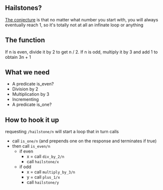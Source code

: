 
## Hailstones?


[The conjecture](https://en.wikipedia.org/wiki/Collatz_conjecture) is that no matter what number you start with, you will always eventually reach 1, so it's totally not at all an infinate loop or anything

## The function

If n is even, divide it by 2 to get n / 2. If n is odd, multiply it by 3 and add 1 to obtain 3n + 1

## What we need

- A predicate is_even?
- Division by 2
- Multiplication by 3
- Incrementing
- A predicate is_one?

## How to hook it up

requesting ```/hailstone/n``` will start a loop that in turn calls

- call ```is_one/n``` (and prepends one on the response and terminates if true)
- then call ```is_even/n```
  - if even
    - x = call ```div_by_2/n```
    - call ```hailstone/x```
  - if odd
    - x = call ```multiply_by_3/n```
    - y = call ```plus_1/x```
    - call ```hailstone/y```

